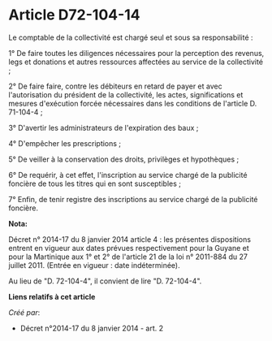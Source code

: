 # Article D72-104-14

Le comptable de la collectivité est chargé seul et sous sa responsabilité :

1° De faire toutes les diligences nécessaires pour la perception des revenus, legs et donations et autres ressources
affectées au service de la collectivité ;

2° De faire faire, contre les débiteurs en retard de payer et avec l'autorisation du président de la collectivité, les actes,
significations et mesures d'exécution forcée nécessaires dans les conditions de l'article D. 71-104-4 ;

3° D'avertir les administrateurs de l'expiration des baux ;

4° D'empêcher les prescriptions ;

5° De veiller à la conservation des droits, privilèges et hypothèques ;

6° De requérir, à cet effet, l'inscription au service chargé de la publicité foncière de tous les titres qui en sont
susceptibles ;

7° Enfin, de tenir registre des inscriptions au service chargé de la publicité foncière.

**Nota:**

Décret n° 2014-17 du 8 janvier 2014 article 4 : les présentes dispositions entrent en vigueur aux dates prévues
respectivement pour la Guyane et pour la Martinique aux 1° et 2° de l'article 21 de la loi n° 2011-884 du 27 juillet 2011.
(Entrée en vigueur : date indéterminée).

Au lieu de "D. 72-104-4", il convient de lire "D. 72-104-4".

**Liens relatifs à cet article**

_Créé par_:

  - Décret n°2014-17 du 8 janvier 2014 - art. 2
